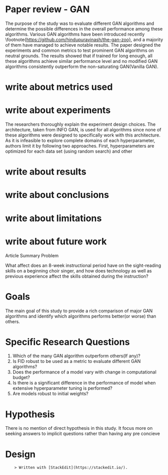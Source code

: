  # Paper review - GAN 
  The purpose of the study was to evaluate different GAN algorithms and determine the possible differences in the overall performance among these algorithms. Various GAN algorithms have been introduced recently \footnote{https://github.com/hindupuravinash/the-gan-zoo}, and a majority of them have managed to achieve notable results. The paper designed the experiments and common metrics to test prominent GAN algorithms on neutral grounds. The results showed that if trained for long enough, all these algorithms achieve similar performance level and no modified GAN algorithms consistently outperform the non-saturating GAN(Vanilla GAN). 
  # write about metrics used 

   # write about experiments 
   The researchers thoroughly explain the experiment design choices. The architecture, taken from INFO GAN, is used for all algorithms since none of these algorithms were designed to specifically work with this architecture. As it is infeasible to explore complete domains of each hyperparameter, authors limit it by following two approaches. First, hyperparameters are optimized for each data set (using random search) and other 
   
   # write about results 
   # write about conclusions 
   # write about limitations 
   # write about future work 
        
Article Summary
Problem

What affect does an 8-week instructional period have on the sight-reading skills on a beginning choir singer, and how does technology as well as previous experience affect the skills obtained during the instruction?

# Goals

The main goal of this study to provide a rich comparison of major GAN algorithms and identify which algorithms performs better(or worse)  than others. 

# Specific Research Questions

1. Which of the many GAN algorithm outperform others(If any)?
2. Is FID robust  to be used as  a metric to evaluate different   GAN algorithms?
3. Does the performance of a model vary with change in computational budget?
4. Is there is a significant difference in the performance of model when extensive hyperparameter tuning is performed?
5. Are models robust to initial weights?

# Hypothesis
There is no mention of direct hypothesis in this study. It focus more on seeking answers to implicit questions rather than having any pre concieve
# Design

        > Written with [StackEdit](https://stackedit.io/). 
<!--stackedit_data:
eyJoaXN0b3J5IjpbLTExOTAxNzYyMjIsMTc5ODgyMjgyMyw5OD
E3Njk4MjcsODcxOTM4MjE5LDc5MjUwMTYxMiwyMTE3NzI5MDU0
LC0xNjk2NzE1NzMyLDE3Njg5ODIyNDIsMjAwOTIxMTY4MiwxND
I5ODY2MjY0LDExMjQ1NTc0MywtMTYwMTMwMDczNywtNjY3MDg3
NTEsLTQ2MjgwMTAzNiw4MjU5MjgwMjAsNjg3ODA4MzldfQ==
-->